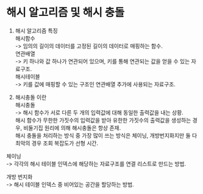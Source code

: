 # 해시 알고리즘 및 해시 충돌  
1) 해시 알고리즘 특징  
해시함수  
-> 임의의 길이의 데이터를 고정된 길이의 데이터로 매핑하는 함수.  
연관배열  
-> 키 하나와 값 하나가 연관되어 있으며, 키를 통해 연관되는 값을 얻을 수 있는 자료구조.  
해시테이블  
-> 키를 값에 매핑할 수 있는 구조인 연관배열 추가에 사용되는 자료구조.  
  
2) 해시충돌 이란  
해시충돌  
-> 해시 함수가 서로 다른 두 개의 입력값에 대해 동일한 출력값을 내는 상황.  
해시 함수가 무한한 가짓수의 입력값을 받아 유한한 가짓수의 출력값을 생성하는 경우, 비둘기집 원리에 의해  해시충돌은 항상 존재.  
해시 충돌을 처리하는 방식 중 가장 많이 쓰는 방식은 체이닝, 개방번지화지만 둘 다 최악의 경우 조회 복잡도가 선형 시간.  

체이닝  
-> 각각의 해시 테이블 인덱스에 해당하는 자료구조를 연결 리스트로 만드는 방법.  

개방 번지화  
-> 해시 테이블 인덱스 중 비어있는 공간을 할당하는 방법.  

